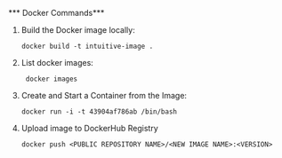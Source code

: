 *** Docker Commands***

1. Build the Docker image locally:

    `docker build -t intuitive-image .`

2. List docker images:

    ` docker images`

3. Create and Start a Container from the Image:

    `docker run -i -t 43904af786ab /bin/bash`

4. Upload image to DockerHub Registry

    `docker push <PUBLIC REPOSITORY NAME>/<NEW IMAGE NAME>:<VERSION>`
